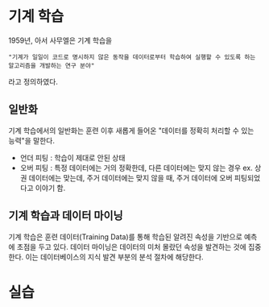 # 기계 학습

1959년, 아서 사무엘은 기계 학습을
```
"기계가 일일이 코드로 명시하지 않은 동작을 데이터로부터 학습하여 실행할 수 있도록 하는 알고리즘을 개발하는 연구 분야"
```
라고 정의하였다.

## 일반화
기계 학습에서의 일반화는 훈련 이후 새롭게 들어온 "데이터를 정확히 처리할 수 있는 능력"을 말한다.

* 언더 피팅 : 학습이 제대로 안된 상태
* 오버 피팅 : 특정 데이터에는 거의 정확한데, 다른 데이터에는 맞지 않는 경우
	ex. 상권 데이터에는 맞는데, 주거 데이터에는 맞지 않을 때, 주거 데이터에 오버 피팅되었다고 이야기 함.

## 기계 학습과 데이터 마이닝
기계 학습은 훈련 데이터(Training Data)를 통해 학습된 알려진 속성을 기반으로 예측에 초점을 두고 있다.
데이터 마이닝은 데이터의 미처 몰랐던 속성을 발견하는 것에 집중한다. 이는 데이터베이스의 지식 발견 부분의 분석 절차에 해당한다.



# 실습

